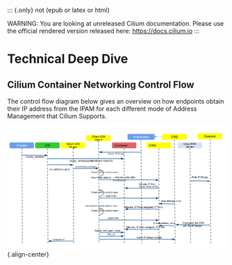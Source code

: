 ::: {.only}
not (epub or latex or html)

WARNING: You are looking at unreleased Cilium documentation. Please use
the official rendered version released here: <https://docs.cilium.io>
:::

Technical Deep Dive
===================

Cilium Container Networking Control Flow
----------------------------------------

The control flow diagram below gives an overview on how endpoints obtain
their IP address from the IPAM for each different mode of Address
Management that Cilium Supports.

![image](cilium_container_networking_control_flow.png){.align-center}
